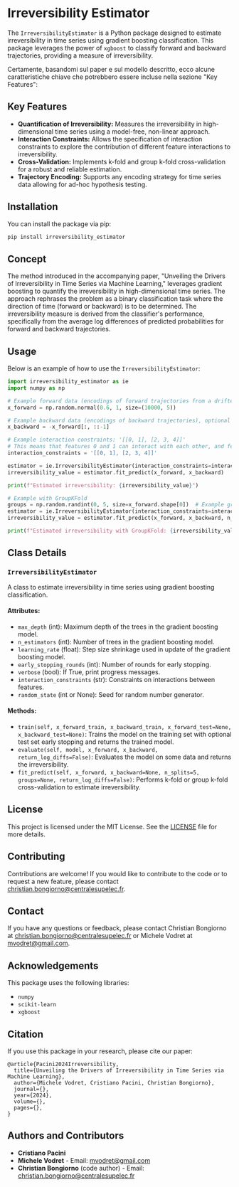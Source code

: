 # Irreversibility Estimator

The `IrreversibilityEstimator` is a Python package designed to estimate irreversibility in time series using gradient boosting classification. This package leverages the power of `xgboost` to classify forward and backward trajectories, providing a measure of irreversibility.

Certamente, basandomi sul paper e sul modello descritto, ecco alcune caratteristiche chiave che potrebbero essere incluse nella sezione "Key Features":

## Key Features

- **Quantification of Irreversibility:** Measures the irreversibility in high-dimensional time series using a model-free, non-linear approach.
- **Interaction Constraints:** Allows the specification of interaction constraints to explore the contribution of different feature interactions to irreversibility.
- **Cross-Validation:** Implements k-fold and group k-fold cross-validation for a robust and reliable estimation.
- **Trajectory Encoding:** Supports any encoding strategy for time series data allowing for ad-hoc hypothesis testing.


## Installation

You can install the package via pip:

```bash
pip install irreversibility_estimator
```

## Concept

The method introduced in the accompanying paper, "Unveiling the Drivers of Irreversibility in Time Series via Machine Learning," leverages gradient boosting to quantify the irreversibility in high-dimensional time series. The approach rephrases the problem as a binary classification task where the direction of time (forward or backward) is to be determined. The irreversibility measure is derived from the classifier's performance, specifically from the average log differences of predicted probabilities for forward and backward trajectories.

## Usage

Below is an example of how to use the `IrreversibilityEstimator`:

```python
import irreversibility_estimator as ie
import numpy as np

# Example forward data (encodings of forward trajectories from a drifted 5-dimensional random-walk)
x_forward = np.random.normal(0.6, 1, size=(10000, 5))

# Example backward data (encodings of backward trajectories), optional
x_backward = -x_forward[:, ::-1]

# Example interaction constraints: '[[0, 1], [2, 3, 4]]'
# This means that features 0 and 1 can interact with each other, and features 2, 3, and 4 can interact with each other.
interaction_constraints = '[[0, 1], [2, 3, 4]]'

estimator = ie.IrreversibilityEstimator(interaction_constraints=interaction_constraints, verbose=True, random_state=0)
irreversibility_value = estimator.fit_predict(x_forward, x_backward)

print(f"Estimated irreversibility: {irreversibility_value}")

# Example with GroupKFold
groups = np.random.randint(0, 5, size=x_forward.shape[0])  # Example group indices (use a meaningful group assignment here)
estimator = ie.IrreversibilityEstimator(interaction_constraints=interaction_constraints, verbose=True, random_state=0)
irreversibility_value = estimator.fit_predict(x_forward, x_backward, n_splits=5, groups=groups)

print(f"Estimated irreversibility with GroupKFold: {irreversibility_value}")
```

## Class Details

### `IrreversibilityEstimator`

A class to estimate irreversibility in time series using gradient boosting classification.

#### Attributes:
- `max_depth` (int): Maximum depth of the trees in the gradient boosting model.
- `n_estimators` (int): Number of trees in the gradient boosting model.
- `learning_rate` (float): Step size shrinkage used in update of the gradient boosting model.
- `early_stopping_rounds` (int): Number of rounds for early stopping.
- `verbose` (bool): If True, print progress messages.
- `interaction_constraints` (str): Constraints on interactions between features.
- `random_state` (int or None): Seed for random number generator.

#### Methods:
- `train(self, x_forward_train, x_backward_train, x_forward_test=None, x_backward_test=None)`: Trains the model on the training set with optional test set early stopping and returns the trained model.
- `evaluate(self, model, x_forward, x_backward, return_log_diffs=False)`: Evaluates the model on some data and returns the irreversibility.
- `fit_predict(self, x_forward, x_backward=None, n_splits=5, groups=None, return_log_diffs=False)`: Performs k-fold or group k-fold cross-validation to estimate irreversibility.

## License

This project is licensed under the MIT License. See the [LICENSE](LICENSE) file for more details.

## Contributing

Contributions are welcome! If you would like to contribute to the code or to request a new feature, please contact christian.bongiorno@centralesupelec.fr.

## Contact

If you have any questions or feedback, please contact Christian Bongiorno at christian.bongiorno@centralesupelec.fr or Michele Vodret at mvodret@gmail.com.

## Acknowledgements

This package uses the following libraries:
- `numpy`
- `scikit-learn`
- `xgboost`

## Citation

If you use this package in your research, please cite our paper:

```
@article{Pacini2024Irreversibility,
  title={Unveiling the Drivers of Irreversibility in Time Series via Machine Learning},
  author={Michele Vodret, Cristiano Pacini, Christian Bongiorno},
  journal={},
  year={2024},
  volume={},
  pages={},
}
```

## Authors and Contributors

- **Cristiano Pacini** 
- **Michele Vodret** - Email: [mvodret@gmail.com](mailto:mvodret@gmail.com)
- **Christian Bongiorno** (code author) - Email: [christian.bongiorno@centralesupelec.fr](mailto:christian.bongiorno@centralesupelec.fr)
